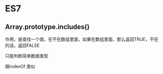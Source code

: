 # ES7

## Array.prototype.includes()

作用，是查找一个值，在不在数组里面，如果在数组里面，那么返回TRUE，不在的话，返回FALSE

只能判断简单数据类型

跟indexOf 类似

